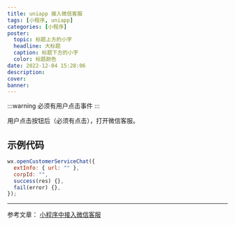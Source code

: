 ```yaml
---
title: uniapp 接入微信客服
tags: [小程序, uniapp]
categories: [小程序]
poster:
  topic: 标题上方的小字
  headline: 大标题
  caption: 标题下方的小字
  color: 标题颜色
date: 2022-12-04 15:28:06
description:
cover:
banner:
---
```


:::warning
必须有用户点击事件
:::

用户点击按钮后（必须有点击），打开微信客服。

## 示例代码

```js
wx.openCustomerServiceChat({
  extInfo: { url: "" },
  corpId: "",
  success(res) {},
  fail(error) {},
});
```

---

参考文章：
[小程序中接入微信客服](https://work.weixin.qq.com/nl/act/p/a733314375294bdd)
